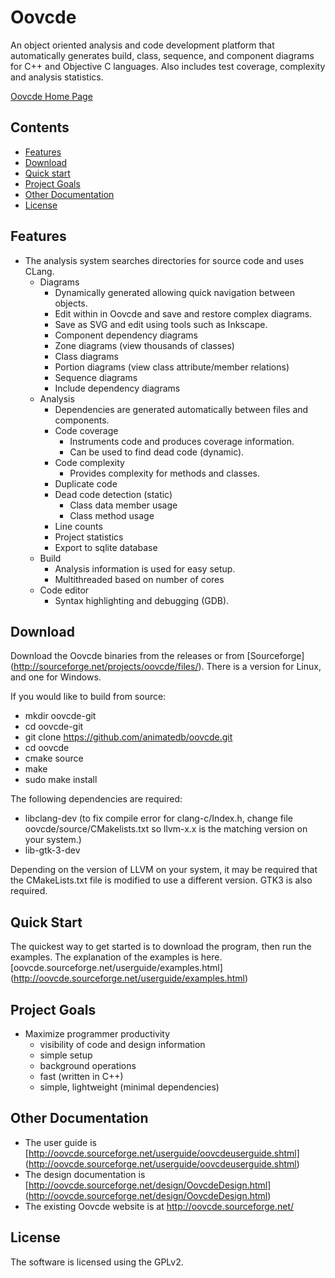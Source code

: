 
# Oovcde

An object oriented analysis and code development platform that automatically
generates build, class, sequence, and component diagrams for C++
and Objective C languages. Also includes test coverage, complexity and
analysis statistics.

[Oovcde Home Page](http://oovcde.sourceforge.net/)

## Contents

 - [Features](#features)
 - [Download](#download)
 - [Quick start](#quick-start)
 - [Project Goals](#project-goals)
 - [Other Documentation](#other-documentation)
 - [License](#license)


## Features

- The analysis system searches directories for source code and uses CLang.
	- Diagrams
		- Dynamically generated allowing quick navigation between objects.
		- Edit within in Oovcde and save and restore complex diagrams.
		- Save as SVG and edit using tools such as Inkscape.
		- Component dependency diagrams
		- Zone diagrams (view thousands of classes)
		- Class diagrams
		- Portion diagrams (view class attribute/member relations)
		- Sequence diagrams 
		- Include dependency diagrams
	- Analysis
		- Dependencies are generated automatically between files and components.
		- Code coverage
			- Instruments code and produces coverage information.
			- Can be used to find dead code (dynamic).
		- Code complexity
			- Provides complexity for methods and classes.
		- Duplicate code
		- Dead code detection (static)
			- Class data member usage
			- Class method usage
		- Line counts
		- Project statistics
		- Export to sqlite database
	- Build
		- Analysis information is used for easy setup.
		- Multithreaded based on number of cores
	- Code editor
		- Syntax highlighting and debugging (GDB).

## Download

Download the Oovcde binaries from the releases or from [Sourceforge]
(http://sourceforge.net/projects/oovcde/files/). There is a version for Linux,
and one for Windows.

If you would like to build from source:
- mkdir oovcde-git
- cd oovcde-git
- git clone https://github.com/animatedb/oovcde.git
- cd oovcde
- cmake source
- make
- sudo make install

The following dependencies are required:
- libclang-dev   (to fix compile error for clang-c/Index.h, change file
  oovcde/source/CMakelists.txt so llvm-x.x is the matching version on your system.)
- lib-gtk-3-dev

Depending on the version of LLVM on your system, it may be required that
the CMakeLists.txt file is modified to use a different version. GTK3 is also
required.


## Quick Start

The quickest way to get started is to download the program, then run the examples.
The explanation of the examples is here.
[oovcde.sourceforge.net/userguide/examples.html]
(http://oovcde.sourceforge.net/userguide/examples.html)


## Project Goals

- Maximize programmer productivity
	- visibility of code and design information
	- simple setup
	- background operations
	- fast (written in C++)
	- simple, lightweight (minimal dependencies)


## Other Documentation

 - The user guide is [http://oovcde.sourceforge.net/userguide/oovcdeuserguide.shtml]
	(http://oovcde.sourceforge.net/userguide/oovcdeuserguide.shtml)
 - The design documentation is [http://oovcde.sourceforge.net/design/OovcdeDesign.html]
	(http://oovcde.sourceforge.net/design/OovcdeDesign.html)
 - The existing Oovcde website is at http://oovcde.sourceforge.net/


## License
The software is licensed using the GPLv2.
